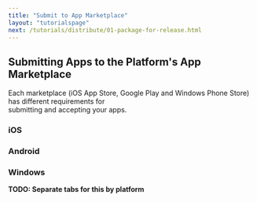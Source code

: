 ```yaml
---
title: "Submit to App Marketplace"
layout: "tutorialspage"
next: /tutorials/distribute/01-package-for-release.html
---
```


## Submitting Apps to the Platform's App Marketplace

Each marketplace (iOS App Store, Google Play and Windows Phone Store) has different requirements for  
 submitting and accepting your apps. 

### iOS


### Android


### Windows


**TODO: Separate tabs for this by platform**